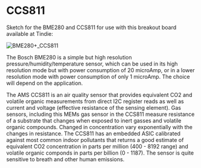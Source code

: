 # CCS811

Sketch for the BME280 and CCS811 for use with this breakout board available at Tindie:

![BME280+_CCS811](https://d3s5r33r268y59.cloudfront.net/44691/products/thumbs/2017-03-25T20:47:46.605Z-BME280_CCS811.jpg.2560x2560_q85.jpg)

 The Bosch BME280 is a simple but high resolution pressure/humidity/temperature sensor, which can be used in its high resolution
 mode but with power consumption of 20 microAmp, or in a lower resolution mode with power consumption of
 only 1 microAmp. The choice will depend on the application.

 The AMS CCS811 is an air quality sensor that provides equivalent CO2 and volatile organic measurements from direct
 I2C register reads as well as current and voltage (effective resistance of the sensing element). Gas sensors, including 
 this MEMs gas sensor in the CCS811 measure resistance of a substrate that changes when exposed to inert gasses and 
 volatile organic compounds. Changed in concentration vary exponentially with the changes in resistance. The CCS811
 has an embedded ASIC calibrated against most common indoor pollutants that returns a good estimate of
 equivalent CO2 concentration in parts per million (400 - 8192 range) and volatile organic componds in parts per billion (0 - 1187).
 The sensor is quite sensitive to breath and other human emissions.
